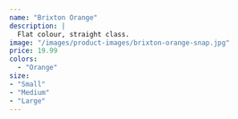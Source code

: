 ```yaml
---
name: "Brixton Orange"
description: |
  Flat colour, straight class.
image: "/images/product-images/brixton-orange-snap.jpg"
price: 19.99
colors:
  - "Orange"
size:
- "Small"
- "Medium"
- "Large"
---
```


